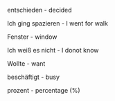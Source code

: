 entschieden - decided

Ich ging spazieren - I went for walk

Fenster - window

Ich weiß es nicht - I donot know

Wollte - want

beschäftigt - busy

prozent - percentage (%)



